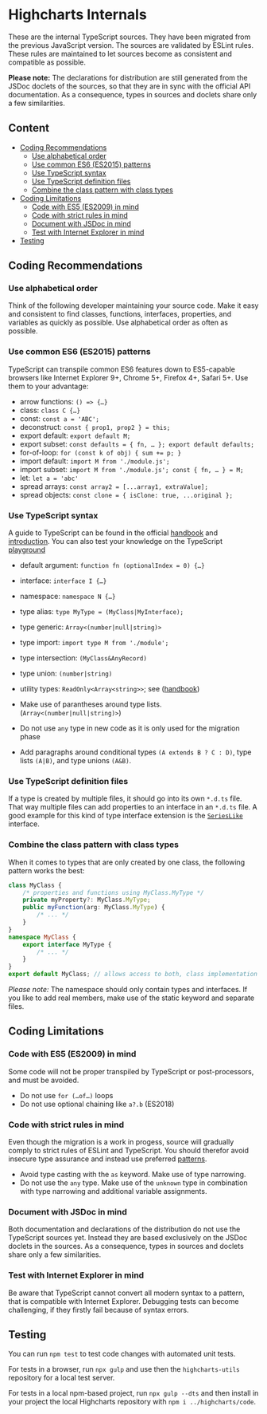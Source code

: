 Highcharts Internals
====================
These are the internal TypeScript sources. They have been migrated from the
previous JavaScript version. The sources are validated by ESLint rules. These
rules are maintained to let sources become as consistent and compatible as
possible.

**Please note:** The declarations for distribution are still generated from the
JSDoc doclets of the sources, so that they are in sync with the official API
documentation. As a consequence, types in sources and doclets share only a few
similarities.


Content
-------
* [Coding Recommendations](#coding-rules)
  * [Use alphabetical order](#use-alphabetical-order)
  * [Use common ES6 (ES2015) patterns](#use-common-es6-es2015-patterns)
  * [Use TypeScript syntax](#use-typescript-syntax)
  * [Use TypeScript definition files](#use-typescript-definition-files)
  * [Combine the class pattern with class types](#combine-the-class-pattern-with-class-types)
* [Coding Limitations](#coding-limitations)
  * [Code with ES5 (ES2009) in mind](#code-with-es5-es2009-in-mind)
  * [Code with strict rules in mind](#code-with-strict-rules-in-mind)
  * [Document with JSDoc in mind](#document-with-jsdoc-in-mind)
  * [Test with Internet Explorer in mind](#test-with-internet-explorer-in-mind)
* [Testing](#testing)



Coding Recommendations
----------------------

### Use alphabetical order

Think of the following developer maintaining your source code. Make it easy and
consistent to find classes, functions, interfaces, properties, and variables as
quickly as possible. Use alphabetical order as often as possible.


### Use common ES6 (ES2015) patterns

TypeScript can transpile common ES6 features down to ES5-capable browsers like
Internet Explorer 9+, Chrome 5+, Firefox 4+, Safari 5+.
Use them to your advantage:

- arrow functions: `() => {…}`
- class: `class C {…}`
- const: `const a = 'ABC';`
- deconstruct: `const { prop1, prop2 } = this;`
- export default: `export default M;`
- export subset: `const defaults = { fn, … }; export default defaults;`
- for-of-loop: `for (const k of obj) { sum += p; }`
- import default: `import M from './module.js';`
- import subset: `import M from './module.js'; const { fn, … } = M;`
- let: `let a = 'abc'`
- spread arrays: `const array2 = [...array1, extraValue];`
- spread objects: `const clone = { isClone: true, ...original };`


### Use TypeScript syntax

A guide to TypeScript can be found in the official
[handbook](https://www.typescriptlang.org/docs/handbook/intro.html)
and
[introduction](https://www.typescriptlang.org/docs/handbook/typescript-in-5-minutes.html).
You can also test your knowledge on the TypeScript
[playground](https://www.typescriptlang.org/play?ts=3.9.7)

- default argument: `function fn (optionalIndex = 0) {…}`
- interface: `interface I {…}`
- namespace: `namespace N {…}`
- type alias: `type MyType = (MyClass|MyInterface);`
- type generic: `Array<(number|null|string)>`
- type import: `import type M from './module';`
- type intersection: `(MyClass&AnyRecord)`
- type union: `(number|string)`
- utility types: `ReadOnly<Array<string>>`; see ([handbook](https://www.typescriptlang.org/docs/handbook/utility-types.html))

- Make use of parantheses around type lists. (`Array<(number|null|string)>`)
- Do not use `any` type in new code as it is only used for the migration phase
- Add paragraphs around conditional types `(A extends B ? C : D)`, type lists
  `(A|B)`, and type unions `(A&B)`.


### Use TypeScript definition files

If a type is created by multiple files, it should go into its own `*.d.ts` file.
That way multiple files can add properties to an interface in an `*.d.ts` file.
A good example for this kind of type interface extension is the 
[`SeriesLike`](./Core/Series/SeriesLike.d.ts) interface.


### Combine the class pattern with class types

When it comes to types that are only created by one class, the following pattern
works the best:

```ts
class MyClass {
    /* properties and functions using MyClass.MyType */
    private myProperty?: MyClass.MyType;
    public myFunction(arg: MyClass.MyType) {
        /* ... */
    }
}
namespace MyClass {
    export interface MyType {
        /* ... */
    }
}
export default MyClass; // allows access to both, class implementation and types
```

*Please note:* The namespace should only contain types and interfaces. If you
like to add real members, make use of the static keyword and separate files.



Coding Limitations
------------------

### Code with ES5 (ES2009) in mind

Some code will not be proper transpiled by TypeScript or post-processors, and
must be avoided.

- Do not use `for (…of…)` loops
- Do not use optional chaining like `a?.b` (ES2018)


### Code with strict rules in mind

Even though the migration is a work in progess, source will gradually comply to
strict rules of ESLint and TypeScript. You should therefor avoid insecure type
assurance and instead use preferred
[patterns](https://www.typescriptlang.org/docs/handbook/2/narrowing.html).

- Avoid type casting with the `as` keyword. Make use of type narrowing.
- Do not use the `any` type. Make use of the `unknown` type in combination with
  type narrowing and additional variable assignments.


### Document with JSDoc in mind

Both documentation and declarations of the distribution do not use the
TypeScript sources yet. Instead they are based exclusively on the JSDoc doclets
in the sources. As a consequence, types in sources and doclets share only a few
similarities.


### Test with Internet Explorer in mind

Be aware that TypeScript cannot convert all modern syntax to a pattern, that is
compatible with Internet Explorer. Debugging tests can become challenging, if
they firstly fail because of syntax errors.



Testing
-------

You can run `npm test` to test code changes with automated unit tests.

For tests in a browser, run `npx gulp` and use then the `highcharts-utils`
repository for a local test server.

For tests in a local npm-based project, run `npx gulp --dts` and then install in
your project the local Highcharts repository with `npm i ../highcharts/code`.

